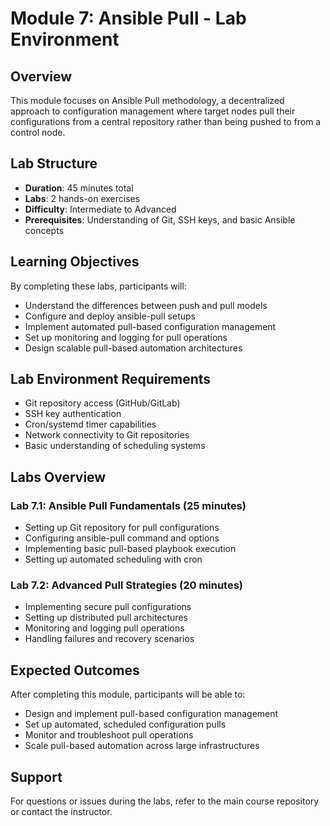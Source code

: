 # Module 7: Ansible Pull - Lab Environment

## Overview
This module focuses on Ansible Pull methodology, a decentralized approach to configuration management where target nodes pull their configurations from a central repository rather than being pushed to from a control node.

## Lab Structure
- **Duration**: 45 minutes total
- **Labs**: 2 hands-on exercises
- **Difficulty**: Intermediate to Advanced
- **Prerequisites**: Understanding of Git, SSH keys, and basic Ansible concepts

## Learning Objectives
By completing these labs, participants will:
- Understand the differences between push and pull models
- Configure and deploy ansible-pull setups
- Implement automated pull-based configuration management
- Set up monitoring and logging for pull operations
- Design scalable pull-based automation architectures

## Lab Environment Requirements
- Git repository access (GitHub/GitLab)
- SSH key authentication
- Cron/systemd timer capabilities
- Network connectivity to Git repositories
- Basic understanding of scheduling systems

## Labs Overview

### Lab 7.1: Ansible Pull Fundamentals (25 minutes)
- Setting up Git repository for pull configurations
- Configuring ansible-pull command and options
- Implementing basic pull-based playbook execution
- Setting up automated scheduling with cron

### Lab 7.2: Advanced Pull Strategies (20 minutes)
- Implementing secure pull configurations
- Setting up distributed pull architectures
- Monitoring and logging pull operations
- Handling failures and recovery scenarios

## Expected Outcomes
After completing this module, participants will be able to:
- Design and implement pull-based configuration management
- Set up automated, scheduled configuration pulls
- Monitor and troubleshoot pull operations
- Scale pull-based automation across large infrastructures

## Support
For questions or issues during the labs, refer to the main course repository or contact the instructor.
